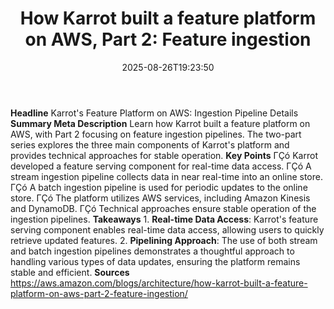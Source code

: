 ﻿---
title: "How Karrot built a feature platform on AWS, Part 2: Feature ingestion"
date: "2025-08-26T19:23:50"
category: "Markets"
summary: ""
slug: "how karrot built a feature platform on aws part 2 feature in"
source_urls:
  - "https://aws.amazon.com/blogs/architecture/how-karrot-built-a-feature-platform-on-aws-part-2-feature-ingestion/"
seo:
  title: "How Karrot built a feature platform on AWS, Part 2: Feature ingestion | Hash n Hedge"
  description: ""
  keywords: ["news", "markets", "brief"]
---
**Headline** Karrot's Feature Platform on AWS: Ingestion Pipeline Details  **Summary Meta Description** Learn how Karrot built a feature platform on AWS, with Part 2 focusing on feature ingestion pipelines. The two-part series explores the three main components of Karrot's platform and provides technical approaches for stable operation.  **Key Points**  ΓÇó Karrot developed a feature serving component for real-time data access. ΓÇó A stream ingestion pipeline collects data in near real-time into an online store. ΓÇó A batch ingestion pipeline is used for periodic updates to the online store. ΓÇó The platform utilizes AWS services, including Amazon Kinesis and DynamoDB. ΓÇó Technical approaches ensure stable operation of the ingestion pipelines.  **Takeaways**  1. **Real-time Data Access**: Karrot's feature serving component enables real-time data access, allowing users to quickly retrieve updated features. 2. **Pipelining Approach**: The use of both stream and batch ingestion pipelines demonstrates a thoughtful approach to handling various types of data updates, ensuring the platform remains stable and efficient.  **Sources** https://aws.amazon.com/blogs/architecture/how-karrot-built-a-feature-platform-on-aws-part-2-feature-ingestion/ 
